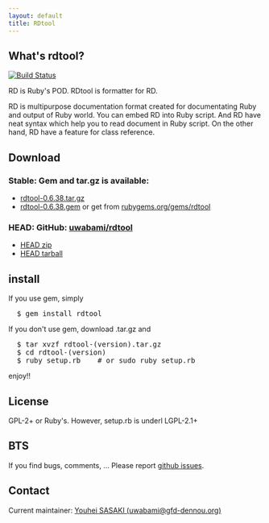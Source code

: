 ```yaml
---
layout: default
title: RDtool
---
```


What's rdtool?
--------------

[![Build Status](https://travis-ci.org/uwabami/rdtool.png?branch=master)](https:/travis-ci.org/uwabami/rdtool)

RD is Ruby's POD. RDtool is formatter for RD.

RD is multipurpose documentation format created for documentating Ruby and output of Ruby world. You can embed RD into Ruby script. And RD have neat syntax which help you to read document in Ruby script. On the other hand, RD have a feature for class reference.

Download
--------

### Stable: Gem and tar.gz is available:

* [rdtool-0.6.38.tar.gz](pkg/rdtool-0.6.38.tar.gz)
* [rdtool-0.6.38.gem](pkg/rdtool-0.6.38.gem) or get from [rubygems.org/gems/rdtool](http://rubygems.org/gems/rdtool/)

### HEAD: GitHub: [uwabami/rdtool](https://github.com/uwabami/rdtool/)

* [HEAD zip](https://github.com/uwabami/rdtool/zipball/master)
* [HEAD tarball](https://github.com/uwabami/rdtool/tarball/master)

install
-------

If you use gem, simply
<pre>
  $ gem install rdtool
</pre>

If you don't use gem, download .tar.gz and
<pre>
  $ tar xvzf rdtool-(version).tar.gz
  $ cd rdtool-(version)
  $ ruby setup.rb    # or sudo ruby setup.rb
</pre>

enjoy!!

License
-------
GPL-2+ or Ruby's. However, setup.rb is underl LGPL-2.1+

BTS
---

If you find bugs, comments, ...
Please report [github issues](https://github.com/uwabami/rdtool/issues).

Contact
-------
Current maintainer: [Youhei SASAKI (uwabami@gfd-dennou.org)](mailto:uwabami@gfd-dennou.org)
